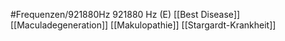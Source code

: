#Frequenzen/921880Hz
921880 Hz (E)
[[Best Disease]]
[[Maculadegeneration]]
[[Makulopathie]]
[[Stargardt-Krankheit]]